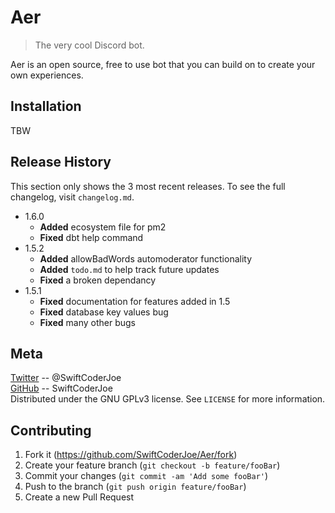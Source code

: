 # Aer
> The very cool Discord bot.

Aer is an open source, free to use bot that you can build on to create your own experiences.

## Installation
TBW

## Release History
This section only shows the 3 most recent releases. To see the full changelog, visit ``changelog.md``.

* 1.6.0
    * **Added** ecosystem file for pm2
    * **Fixed** dbt help command
* 1.5.2
    * **Added** allowBadWords automoderator functionality
    * **Added** ``todo.md`` to help track future updates
    * **Fixed** a broken dependancy
* 1.5.1
    * **Fixed** documentation for features added in 1.5
    * **Fixed** database key values bug
    * **Fixed** many other bugs

## Meta

[Twitter](https://twitter.com/SwiftCoderJoe) -- @SwiftCoderJoe  
[GitHub](https://github.com/SwiftCoderJoe) -- SwiftCoderJoe  
Distributed under the GNU GPLv3 license. See ``LICENSE`` for more information.

## Contributing

1. Fork it (<https://github.com/SwiftCoderJoe/Aer/fork>)
2. Create your feature branch (`git checkout -b feature/fooBar`)
3. Commit your changes (`git commit -am 'Add some fooBar'`)
4. Push to the branch (`git push origin feature/fooBar`)
5. Create a new Pull Request
